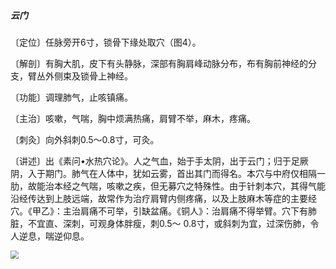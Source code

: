 ##### 云门

〔定位〕任脉旁开6寸，锁骨下缘处取穴（图4）。

〔解剖〕有胸大肌，皮下有头静脉，深部有胸肩峰动脉分布，布有胸前神经的分支，臂丛外侧束及锁骨上神经。

〔功能〕调理肺气，止咳镇痛。

〔主治〕咳嗽，气喘，胸中烦满热痛，肩臂不举，麻木，疼痛。

 〔刺灸〕向外斜刺0.5〜0.8寸，可灸。

〔讲述〕出《素问•水热穴论》。人之气血，始于手太阴，出于云门；归于足厥阴，入于期门。肺气在人体中，犹如云雾，首出其门而得名。本穴与中府仅相隔一肋，故能治本经之气喘，咳嗽之疾，但无募穴之特殊性。由于针刺本穴，其得气能沿经传达到上肢远端，故常作为治疗肩臂内侧疼痛，以及上肢麻木等症的主要经穴。《甲乙》：主治肩痛不可举，引缺盆痛。《铜人》：治肩痛不得举臂。穴下有肺脏，不宜直、深刺，可观身体胖瘦，刺0.5〜 0.8寸，或斜刺为宜，过深伤肺，令人逆息，喘逆仰息。

<img src="./img/图4.jpg" style="zoom:80%;" />
